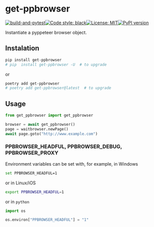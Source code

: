 # get-ppbrowser
[![build-and-pytest](https://github.com/ffreemt/get-ppbrowser/actions/workflows/build-and-pytest.yml/badge.svg)](https://github.com/ffreemt/get-ppbrowser/actions/workflows/build-and-pytest.yml)[![Code style: black](https://img.shields.io/badge/code%20style-black-000000.svg)](https://github.com/psf/black)[![License: MIT](https://img.shields.io/badge/License-MIT-yellow.svg)](https://opensource.org/licenses/MIT)[![PyPI version](https://badge.fury.io/py/get-ppbrowser.svg)](https://badge.fury.io/py/get-ppbrowser)

Instantiate a pyppeteer browser object.

## Instalation
```bash
pip install get-ppbrowser
# pip  install get-ppbrowser -U  # to upgrade
```
or
```bash
poetry add get-ppbrowser
# poetry add get-ppbrowser@latest  # to upgrade
```

## Usage
```python
from get_ppbrowser import get_ppbrowser

browser = await get_ppbrowser()
page = waitbrowser.newPage()
await page.goto("http://www.example.com")
```

### PPBROWSER_HEADFUL, PPBROWSER_DEBUG, PPBROWSER_PROXY
Environment variables can be set with, for example, in Windows

```bash
set PPBROWSER_HEADFUL=1
```

or in Linux/iOS
```bash
export PPBROWSER_HEADFUL=1
```
or in `python`

```python
import os

os.environ["PPBROWSER_HEADFUL"] = "1"
```
